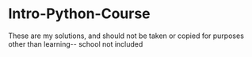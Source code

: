 # Intro-Python-Course
These are my solutions, and should not be taken or copied for purposes other than learning-- school not included
